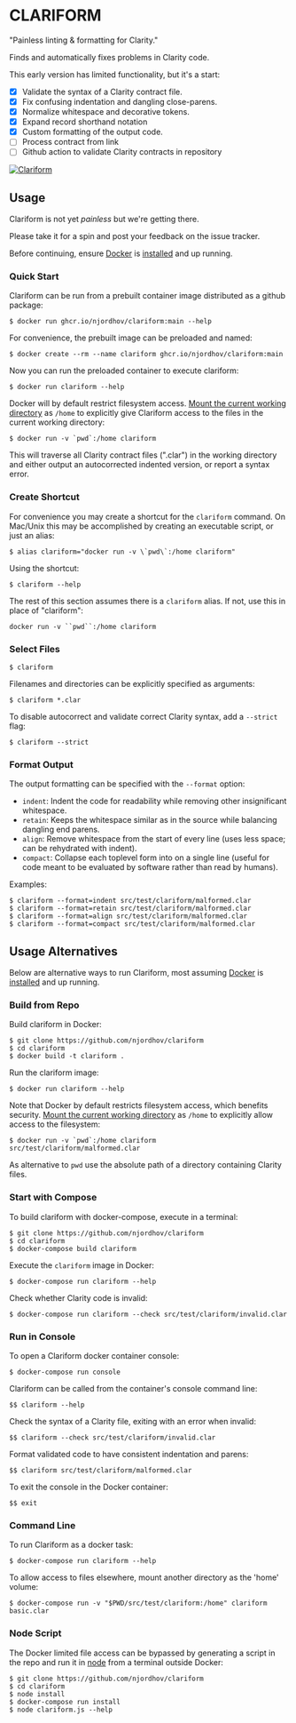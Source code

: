 # CLARIFORM

"Painless linting & formatting for Clarity."

Finds and automatically fixes problems in Clarity code.

This early version has limited functionality, but it's a start:

- [x] Validate the syntax of a Clarity contract file.
- [x] Fix confusing indentation and dangling close-parens.
- [x] Normalize whitespace and decorative tokens.
- [x] Expand record shorthand notation
- [x] Custom formatting of the output code.
- [ ] Process contract from link
- [ ] Github action to validate Clarity contracts in repository

[![Clariform](https://github.com/njordhov/clariform/actions/workflows/main.yml/badge.svg)](https://github.com/njordhov/clariform/actions/workflows/main.yml)

## Usage

Clariform is not yet *painless* but we're getting there.

Please take it for a spin and post your feedback on the issue tracker.

Before continuing, ensure [Docker](https://www.docker.com/) is [installed](https://docs.docker.com/engine/install/) and up running.

### Quick Start

Clariform can be run from a prebuilt container image distributed as a github package:

```
$ docker run ghcr.io/njordhov/clariform:main --help
```

For convenience, the prebuilt image can be preloaded and named:

```
$ docker create --rm --name clariform ghcr.io/njordhov/clariform:main
```

Now you can run the preloaded container to execute clariform:

```
$ docker run clariform --help
```

Docker will by default restrict filesystem access.
[Mount the current working directory](https://docs.docker.com/engine/reference/commandline/run/#mount-volume--v---read-only) as `/home` to explicitly give Clariform access to the files in the 
current working directory:

```
$ docker run -v `pwd`:/home clariform
```

This will traverse all Clarity contract files (".clar") in the working directory and either
output an autocorrected indented version, or report a syntax error.

### Create Shortcut

For convenience you may create a shortcut for the `clariform` command. 
On Mac/Unix this may be accomplished by creating an executable script, or just an alias: 

```
$ alias clariform="docker run -v \`pwd\`:/home clariform"
```

Using the shortcut:

```
$ clariform --help
```

The rest of this section assumes there is a `clariform` alias. 
If not, use this in place of "clariform":
 
`docker run -v ``pwd``:/home clariform` 

### Select Files

```
$ clariform
```

Filenames and directories can be explicitly specified as arguments:

```
$ clariform *.clar
```

To disable autocorrect and validate correct Clarity syntax, add a `--strict` flag:

```
$ clariform --strict
```

### Format Output

The output formatting can be specified with the `--format` option:

* `indent`: Indent the code for readability while removing other insignificant whitespace.
* `retain`: Keeps the whitespace similar as in the source while balancing dangling end parens.
* `align`: Remove whitespace from the start of every line (uses less space; can be rehydrated with indent).
* `compact`: Collapse each toplevel form into on a single line (useful for code meant to be evaluated by software rather than read by humans). 

Examples:

```
$ clariform --format=indent src/test/clariform/malformed.clar
$ clariform --format=retain src/test/clariform/malformed.clar   
$ clariform --format=align src/test/clariform/malformed.clar  
$ clariform --format=compact src/test/clariform/malformed.clar
```

## Usage Alternatives 

Below are alternative ways to run Clariform, most assuming [Docker](https://www.docker.com/) is [installed](https://docs.docker.com/engine/install/) and up running.
 
### Build from Repo

Build clariform in Docker:

```
$ git clone https://github.com/njordhov/clariform   
$ cd clariform   
$ docker build -t clariform .  
```

Run the clariform image:

```
$ docker run clariform --help
```

Note that Docker by default restricts filesystem access, which benefits security.
[Mount the current working directory](https://docs.docker.com/engine/reference/commandline/run/#mount-volume--v---read-only) as `/home` to explicitly allow access to the filesystem:

```
$ docker run -v `pwd`:/home clariform src/test/clariform/malformed.clar
```

As alternative to ``pwd`` use the absolute path of a directory containing Clarity files.
 
### Start with Compose

To build clariform with docker-compose, execute in a terminal:

```
$ git clone https://github.com/njordhov/clariform    
$ cd clariform   
$ docker-compose build clariform  
```

Execute the `clariform` image in Docker: 

```
$ docker-compose run clariform --help
```

Check whether Clarity code is invalid:

```
$ docker-compose run clariform --check src/test/clariform/invalid.clar
```

### Run in Console

To open a Clariform docker container console: 
 
```
$ docker-compose run console  
```

Clariform can be called from the container's console command line:

```
$$ clariform --help
```

Check the syntax of a Clarity file, exiting with an error when invalid:

```
$$ clariform --check src/test/clariform/invalid.clar
```

Format validated code to have consistent indentation and parens:

```
$$ clariform src/test/clariform/malformed.clar
```

To exit the console in the Docker container:

```
$$ exit
```

### Command Line 

To run Clariform as a docker task:

```
$ docker-compose run clariform --help
```

To allow access to files elsewhere, mount another directory as the 'home' volume:

```
$ docker-compose run -v "$PWD/src/test/clariform:/home" clariform basic.clar
```

### Node Script

The Docker limited file access can be bypassed by generating a script in
the repo and run it in [node](https://nodejs.org/en/) from a terminal outside Docker:

```
$ git clone https://github.com/njordhov/clariform    
$ cd clariform  
$ node install  
$ docker-compose run install  
$ node clariform.js --help
```  

